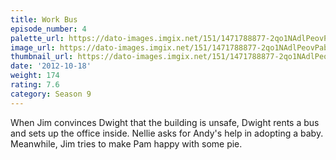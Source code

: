 ```yaml
---
title: Work Bus
episode_number: 4
palette_url: https://dato-images.imgix.net/151/1471788877-2qo1NAdlPeovPabqZr8jVQdQJE4.jpg?ixlib=rb-1.1.0&ch=DPR%2CWidth&auto=enhance&palette=json
image_url: https://dato-images.imgix.net/151/1471788877-2qo1NAdlPeovPabqZr8jVQdQJE4.jpg?ixlib=rb-1.1.0&ch=DPR%2CWidth&auto=compress%2Cformat&w=500
thumbnail_url: https://dato-images.imgix.net/151/1471788877-2qo1NAdlPeovPabqZr8jVQdQJE4.jpg?ixlib=rb-1.1.0&ch=DPR%2CWidth&auto=enhance&w=500&h=280&fit=crop&fm=jpg
date: '2012-10-18'
weight: 174
rating: 7.6
category: Season 9
---
```


When Jim convinces Dwight that the building is unsafe, Dwight rents a bus and sets up the office inside. Nellie asks for Andy's help in adopting a baby. Meanwhile, Jim tries to make Pam happy with some pie.